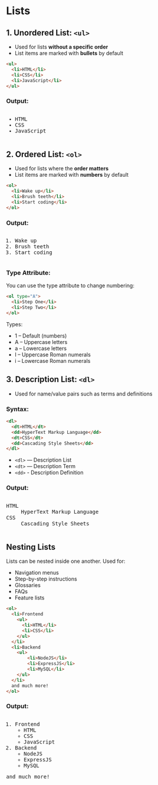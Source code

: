 # Lists

## 1. Unordered List: `<ul>`

* Used for lists **without a specific order**
* List items are marked with **bullets** by default

```html
<ul>
  <li>HTML</li>
  <li>CSS</li>
  <li>JavaScript</li>
</ul>
```

### Output:

<pre>
<ul><li>HTML</li><li>CSS</li><li>JavaScript</li></ul></pre>

## 2. Ordered List: `<ol>`

* Used for lists where the **order matters**
* List items are marked with **numbers** by default

```html
<ol>
  <li>Wake up</li>
  <li>Brush teeth</li>
  <li>Start coding</li>
</ol>
```

### Output:

<pre><ol><li>Wake up</li><li>Brush teeth</li><li>Start coding</li></ol></pre>

### Type Attribute:

You can use the type attribute to change numbering:

```html
<ol type="A">
  <li>Step One</li>
  <li>Step Two</li>
</ol>
```

Types:

* 1 – Default (numbers)
* A – Uppercase letters
* a – Lowercase letters
* I – Uppercase Roman numerals
* i – Lowercase Roman numerals

## 3. Description List: `<dl>`

* Used for name/value pairs such as terms and definitions

### Syntax:

```html
<dl>
  <dt>HTML</dt>
  <dd>HyperText Markup Language</dd>
  <dt>CSS</dt>
  <dd>Cascading Style Sheets</dd>
</dl>
```

* `<dl>` — Description List
* `<dt>` — Description Term
* `<dd>` - Description Definition

### Output:

<pre>
<dl><dt>HTML</dt><dd>HyperText Markup Language</dd><dt>CSS</dt><dd>Cascading Style Sheets</dd></dl></pre>

## Nesting Lists

Lists can be nested inside one another. Used for:

* Navigation menus
* Step-by-step instructions
* Glossaries
* FAQs
* Feature lists

```html
<ol>
  <li>Frontend
    <ul>
      <li>HTML</li>
      <li>CSS</li>
    </ul>
  </li>
  <li>Backend
    <ul>
        <li>NodeJS</li>
        <li>ExpressJS</li>
        <li>MySQL</li>
    </ul>
  </li>
  and much more!
</ol>
```

### Output:

<pre><ol><li>Frontend<ul><li>HTML</li><li>CSS</li><li>JavaScript</li></ul></li><li>Backend<ul><li>NodeJS</li><li>ExpressJS</li><li>MySQL</li></ul></li></ol>and much more!</pre>